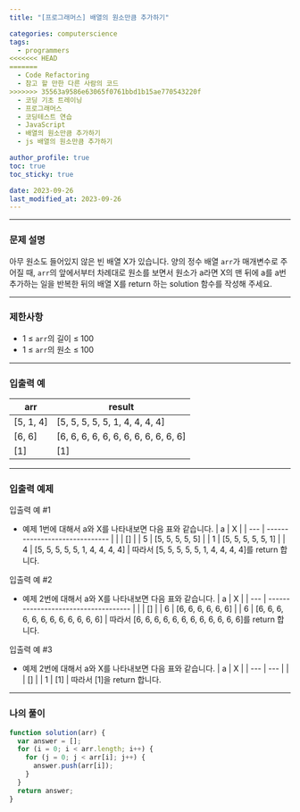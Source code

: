 ```yaml
---
title: "[프로그래머스] 배열의 원소만큼 추가하기"

categories: computerscience
tags:
  - programmers
<<<<<<< HEAD
=======
  - Code Refactoring
  - 참고 할 만한 다른 사람의 코드
>>>>>>> 35563a9586e63065f0761bbd1b15ae770543220f
  - 코딩 기초 트레이닝
  - 프로그래머스
  - 코딩테스트 연습
  - JavaScript
  - 배열의 원소만큼 추가하기
  - js 배열의 원소만큼 추가하기

author_profile: true
toc: true
toc_sticky: true

date: 2023-09-26
last_modified_at: 2023-09-26
---
```


---

### 문제 설명

아무 원소도 들어있지 않은 빈 배열 X가 있습니다. 양의 정수 배열 `arr`가 매개변수로 주어질 때, `arr`의 앞에서부터 차례대로 원소를 보면서 원소가 a라면 X의 맨 뒤에 a를 a번 추가하는 일을 반복한 뒤의 배열 X를 return 하는 solution 함수를 작성해 주세요.

---

### 제한사항

- 1 ≤ `arr`의 길이 ≤ 100
- 1 ≤ `arr`의 원소 ≤ 100

---

### 입출력 예

| arr       | result                               |
| --------- | ------------------------------------ |
| [5, 1, 4] | [5, 5, 5, 5, 5, 1, 4, 4, 4, 4]       |
| [6, 6]    | [6, 6, 6, 6, 6, 6, 6, 6, 6, 6, 6, 6] |
| [1]       | [1]                                  |

---

### 입출력 예제

입출력 예 #1

- 예제 1번에 대해서 a와 X를 나타내보면 다음 표와 같습니다.
  | a | X |
  | --- | ------------------------------ |
  | | [] |
  | 5 | [5, 5, 5, 5, 5] |
  | 1 | [5, 5, 5, 5, 5, 1] |
  | 4 | [5, 5, 5, 5, 5, 1, 4, 4, 4, 4] |
  따라서 [5, 5, 5, 5, 5, 1, 4, 4, 4, 4]를 return 합니다.

입출력 예 #2

- 예제 2번에 대해서 a와 X를 나타내보면 다음 표와 같습니다.
  | a | X |
  | --- | ------------------------------------ |
  | | [] |
  | 6 | [6, 6, 6, 6, 6, 6] |
  | 6 | [6, 6, 6, 6, 6, 6, 6, 6, 6, 6, 6, 6] |
  따라서 [6, 6, 6, 6, 6, 6, 6, 6, 6, 6, 6, 6]를 return 합니다.

입출력 예 #3

- 예제 2번에 대해서 a와 X를 나타내보면 다음 표와 같습니다.
  | a | X |
  | --- | --- |
  | | [] |
  | 1 | [1] |
  따라서 [1]을 return 합니다.

---

### 나의 풀이

```jsx
function solution(arr) {
  var answer = [];
  for (i = 0; i < arr.length; i++) {
    for (j = 0; j < arr[i]; j++) {
      answer.push(arr[i]);
    }
  }
  return answer;
}
```
